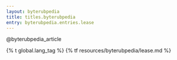 ```yaml
---
layout: byterubpedia
title: titles.byterubpedia
entry: byterubpedia.entries.lease
---
```


@byterubpedia_article

{% t global.lang_tag %}
{% tf resources/byterubpedia/lease.md %}
